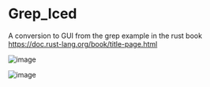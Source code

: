 # Grep_Iced

A conversion to GUI from the grep example in the rust book https://doc.rust-lang.org/book/title-page.html


![image](https://user-images.githubusercontent.com/57782453/204039856-07ffaefb-4303-4dfa-beac-15da36d86e70.png)

![image](https://user-images.githubusercontent.com/57782453/204050185-20895498-c8c5-4110-b41b-1957e1d36b91.png)
